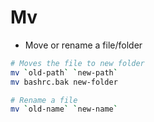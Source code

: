 # Mv

- Move or rename a file/folder

```bash
# Moves the file to new folder
mv `old-path` `new-path`
mv bashrc.bak new-folder

# Rename a file
mv `old-name` `new-name`
```
